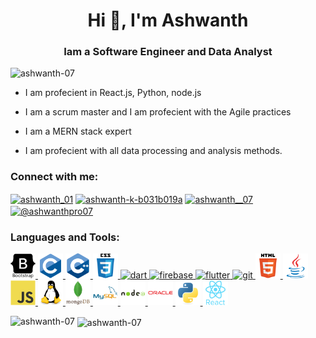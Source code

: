 <h1 align="center">Hi 👋, I'm Ashwanth</h1>
<h3 align="center">Iam a Software Engineer and Data Analyst</h3>

<p align="left"> <img src="https://komarev.com/ghpvc/?username=ashwanth-07&label=Profile%20views&color=0e75b6&style=flat" alt="ashwanth-07" /> </p>

- I am profecient in React.js, Python, node.js
  
- I am a scrum master and I am profecient with the Agile practices

- I am a MERN stack expert

- I am profecient with all data processing and analysis methods.

<h3 align="left">Connect with me:</h3>
<p align="left">
<a href="https://twitter.com/ashwanth_01" target="new"><img align="center" src="https://cdn.jsdelivr.net/npm/simple-icons@3.0.1/icons/twitter.svg" alt="ashwanth_01" height="30" width="40" /></a>
<a href="https://www.linkedin.com/in/ashwanth-kuppusamy-b031b019a/" target="new"><img align="center" src="https://cdn.jsdelivr.net/npm/simple-icons@3.0.1/icons/linkedin.svg" alt="ashwanth-k-b031b019a" height="30" width="40" /></a>
<a href="https://instagram.com/ashwanth__07" target="new"><img align="center" src="https://cdn.jsdelivr.net/npm/simple-icons@3.0.1/icons/instagram.svg" alt="ashwanth__07" height="30" width="40" /></a>
<a href="https://www.hackerrank.com/ashwanthpro07" target="new"><img align="center" src="https://cdn.jsdelivr.net/npm/simple-icons@3.0.1/icons/hackerrank.svg" alt="@ashwanthpro07" height="30" width="40" /></a>
</p>

<h3 align="left">Languages and Tools:</h3>
<p align="left"> <a href="https://getbootstrap.com" target="_blank"> <img src="https://raw.githubusercontent.com/devicons/devicon/master/icons/bootstrap/bootstrap-plain-wordmark.svg" alt="bootstrap" width="40" height="40"/> </a> <a href="https://www.cprogramming.com/" target="_blank"> <img src="https://raw.githubusercontent.com/devicons/devicon/master/icons/c/c-original.svg" alt="c" width="40" height="40"/> </a> <a href="https://www.w3schools.com/cpp/" target="_blank"> <img src="https://raw.githubusercontent.com/devicons/devicon/master/icons/cplusplus/cplusplus-original.svg" alt="cplusplus" width="40" height="40"/> </a> <a href="https://www.w3schools.com/css/" target="_blank"> <img src="https://raw.githubusercontent.com/devicons/devicon/master/icons/css3/css3-original-wordmark.svg" alt="css3" width="40" height="40"/> </a> <a href="https://dart.dev" target="_blank"> <img src="https://www.vectorlogo.zone/logos/dartlang/dartlang-icon.svg" alt="dart" width="40" height="40"/> </a> <a href="https://firebase.google.com/" target="_blank"> <img src="https://www.vectorlogo.zone/logos/firebase/firebase-icon.svg" alt="firebase" width="40" height="40"/> </a> <a href="https://flutter.dev" target="_blank"> <img src="https://www.vectorlogo.zone/logos/flutterio/flutterio-icon.svg" alt="flutter" width="40" height="40"/> </a> <a href="https://git-scm.com/" target="_blank"> <img src="https://www.vectorlogo.zone/logos/git-scm/git-scm-icon.svg" alt="git" width="40" height="40"/> </a> <a href="https://www.w3.org/html/" target="_blank"> <img src="https://raw.githubusercontent.com/devicons/devicon/master/icons/html5/html5-original-wordmark.svg" alt="html5" width="40" height="40"/> </a> <a href="https://www.java.com" target="_blank"> <img src="https://raw.githubusercontent.com/devicons/devicon/master/icons/java/java-original.svg" alt="java" width="40" height="40"/> </a> <a href="https://developer.mozilla.org/en-US/docs/Web/JavaScript" target="_blank"> <img src="https://raw.githubusercontent.com/devicons/devicon/master/icons/javascript/javascript-original.svg" alt="javascript" width="40" height="40"/> </a> <a href="https://www.linux.org/" target="_blank"> <img src="https://raw.githubusercontent.com/devicons/devicon/master/icons/linux/linux-original.svg" alt="linux" width="40" height="40"/> </a> <a href="https://www.mongodb.com/" target="_blank"> <img src="https://raw.githubusercontent.com/devicons/devicon/master/icons/mongodb/mongodb-original-wordmark.svg" alt="mongodb" width="40" height="40"/> </a> <a href="https://www.mysql.com/" target="_blank"> <img src="https://raw.githubusercontent.com/devicons/devicon/master/icons/mysql/mysql-original-wordmark.svg" alt="mysql" width="40" height="40"/> </a> <a href="https://nodejs.org" target="_blank"> <img src="https://raw.githubusercontent.com/devicons/devicon/master/icons/nodejs/nodejs-original-wordmark.svg" alt="nodejs" width="40" height="40"/> </a> <a href="https://www.oracle.com/" target="_blank"> <img src="https://raw.githubusercontent.com/devicons/devicon/master/icons/oracle/oracle-original.svg" alt="oracle" width="40" height="40"/> </a> <a href="https://www.python.org" target="_blank"> <img src="https://raw.githubusercontent.com/devicons/devicon/master/icons/python/python-original.svg" alt="python" width="40" height="40"/> </a> <a href="https://reactjs.org/" target="_blank"> <img src="https://raw.githubusercontent.com/devicons/devicon/master/icons/react/react-original-wordmark.svg" alt="react" width="40" height="40"/> </a> </p>

<p><img align="left" src="https://github-readme-stats.vercel.app/api/top-langs?username=ashwanth-07&show_icons=true&locale=en&layout=compact" alt="ashwanth-07" /></p>

<p>&nbsp;<img align="center" src="https://github-readme-stats.vercel.app/api?username=ashwanth-07&show_icons=true&locale=en" alt="ashwanth-07" /></p>
